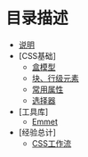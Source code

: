 # 目录描述
* [说明](README.md)
* [CSS基础]
    * [盒模型](css/盒模型.md)
    * [块、行级元素](css/元素.md)
    * [常用属性](css/常用属性.md)
    * [选择器](css/选择器.md)
* [工具库]
    * [Emmet](util/Emmet.md)
* [经验总计]
    * [CSS工作流](experience/工作流.md)
